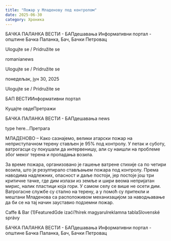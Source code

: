 ```yaml
---
title: "Пожар у Младенову под контролом"
date: 2025-06-30
category: Хроника
---
```


БАЧКА ПАЛАНКА ВЕСТИ - БАПдешавања Информативни портал - општине Бачка Паланка, Бач, Бачки Петровац

Ulogujte se / Pridružite se

romanianews

Ulogujte se / Pridružite se

понедељак, јун 30, 2025

Ulogujte se / Pridružite se

БАП ВЕСТИИнформативни портал

Куцајте овдеПретражи

БАЧКА ПАЛАНКА ВЕСТИ - БАПдешавања news

type here...Претрага

МЛАДЕНОВО – Како сазнајемо, велики атарски пожар на неприступачном терену стављен је 95% под контролу. У петак и суботу, ватрогасци су покушали да интервенишу, али су наишли на проблеме због меког терена и пропадања возила.

За време пожара, организовано је гашење ватрене стихије са по четири возила, што је резултирало стављањем пожара под контролу. Према наводима надлежних, опасност и даље постоји, јер постоје још три критичне тачке, где дим излази из земље и шири веома непријатан мирис, налик пластици која гори. У самом селу се више не осети дим. Ватрогасне службе су стално на терену, а у помоћ су притекли и мештани Младенова са расположивом механизацијом за наводњавање да би се на тај начин зауставио подземни пожар.

Caffe & Bar (1)FeaturedGde izaći?hírek magyarulreklamna tablaSlovenské správy

БАЧКА ПАЛАНКА ВЕСТИ - БАПдешавања Информативни портал - општине Бачка Паланка, Бач, Бачки Петровац
